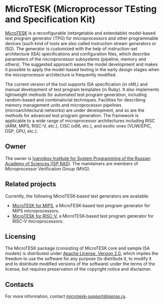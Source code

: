 # MicroTESK (Microprocessor TEsting and Specification Kit)

[MicroTESK](http://microtesk.org) is a reconfigurable (retargetable and extendable) model-based test
program generator (TPG) for microprocessors and other programmable devices (such kind of tools are
also called instruction stream generators or ISG). The generator is customized with the help of
instruction-set architecture (ISA) specifications and configuration files, which describe parameters
of the microprocessor subsystems (pipeline, memory and others). The suggested approach eases the
model development and makes it possible to apply the model-based testing in the early design stages
when the microprocessor architecture is frequently modified.

The current version of the tool supports ISA specification (in nML) and manual development of test
program templates (in Ruby). It also implements lightweight methods for automated test program
generation, including random-based and combinatorial techniques. Facilities for describing memory
management units and microprocessor pipelines (microarchitectural networks) are under development,
and so are the methods for advanced test program generation. The framework is applicable to a wide
range of microprocessor architectures including RISC (ARM, MIPS, RISC-V, etc.), CISC (x86, etc.),
and exotic ones (VLIW/EPIC, DSP, GPU, etc.).

## Owner

The owner is [Ivannikov Institute for System Programming of the Russian Academy of Sciences (ISP RAS)](https://ispras.ru/en).
The maintainers are members of Microprocessor Verification Group (MVG).

## Related projects

Currently, the following MicroTESK-based test generators are available:

- [MicroTESK for MIPS](https://forge.ispras.ru/projects/microtesk-mips64),
a MicroTESK-based test program generator for MIPS microprocessors.
- [MicroTESK for RISC-V](https://forge.ispras.ru/projects/microtesk-riscv),
a MicroTESK-based test program generator for RISC-V microprocessors.

## Licensing

The MicroTESK package (consisting of MicroTESK core and sample ISA models) is distributed under
[Apache License, Version 2.0](https://www.apache.org/licenses/LICENSE-2.0), which implies the
freedom to use the software for any purpose (to distribute it, to modify it and to distribute
modified versions of the software) under the terms of the license, but requires preservation of
the copyright notice and disclaimer.

## Contacts

For more information, contact [microtesk-support@ispras.ru](microtesk-support@ispras.ru).
